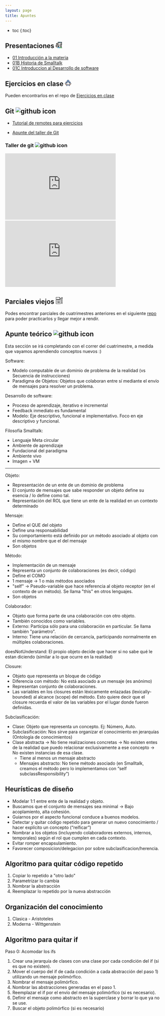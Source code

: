 ```yaml
---
layout: page
title: Apuntes
---
```


* toc
{:toc}

## Presentaciones <img alt="github icon" width="20px" src="./assets/icons/presentacion.svg" />

- [01 Introducción a la materia](https://docs.google.com/presentation/d/1VYJMUEz9efHgIuGC66ljwiuWQSMPtkzsGJYnauiYZYY/edit?usp=sharing)
- [01B Historia de Smalltalk](https://docs.google.com/presentation/d/1tW1oRcjkp2Lp-lQhvgwKn_lo249p1SgCd9ZYudK82Ho/edit?usp=sharing)
- [01C Introduccion al Desarrollo de software](https://docs.google.com/presentation/d/1rzSZ3Ow3JMwCWvRoaqcv7Z1QmAEkYUiWRlemZZbeWBc/edit?usp=sharing)

## Ejercicios en clase <img alt="github icon" width="20px" src="./assets/icons/practica.svg" />

Pueden encontrarlos en el repo de [Ejercicios en clase](https://github.com/algoritmos-iii/ejercicios-en-clase-2023-1c)

## Git <img alt="github icon" width="20px" src="https://icongr.am/devicon/git-plain.svg?size=148&color=currentColor" />

- [Tutorial de remotes para ejercicios](https://gist.github.com/iloyarte/2543280524166ad63f46ea326322cc1c)

- [Apunte del taller de Git](https://docs.google.com/document/d/1VwJUVTMz1psGqdaNR2NJWo8mtPoK2FvDB1cP9xQObcQ/edit?usp=sharing)

### Taller de git <img alt="github icon" width="22px" src="https://icongr.am/clarity/film-strip.svg?size=148&color=currentColor" />

<iframe width="360" height="215" src="https://www.youtube.com/embed/L0RHt3P6S94" title="Taller de git - 20202c" frameborder="0" allow="accelerometer; autoplay; clipboard-write; encrypted-media; gyroscope; picture-in-picture" allowfullscreen></iframe>

<iframe width="360" height="215" src="https://www.youtube.com/embed/OgXfPAw2WoU" title="Taller de git" frameborder="0" allow="accelerometer; autoplay; clipboard-write; encrypted-media; gyroscope; picture-in-picture" allowfullscreen></iframe>

## Parciales viejos <img alt="exam icon" width="22px" src="./assets/icons/examen.png" />

Podes encontrar parciales de cuatrimestres anteriores en el siguiente [repo](https://github.com/algoritmos-iii/parciales-viejos) para poder practicarlos y llegar mejor a rendir.

## Apunte teórico <img alt="github icon" width="20px" src="https://icongr.am/clarity/library.svg?size=128&color=currentColor" />

<p class="text-muted">Esta sección se irá completando con el correr del cuatrimestre, a medida que vayamos aprendiendo conceptos nuevos :) </p>

Software:
- Modelo computable de un dominio de problema de la realidad (vs Secuencia de instrucciones)
- Paradigma de Objetos: Objetos que colaboran entre sí mediante el envío de mensajes para resolver un problema.

Desarrollo de software:
- Proceso de aprendizaje, iterativo e incremental
- Feedback inmediato es fundamental
- Modelo: Eje descriptivo, funcional e implementativo. Foco en eje descriptivo y funcional.

Filosofía Smalltalk:
- Lenguaje Meta circular
- Ambiente de aprendizaje
- Fundacional del paradigma
- Ambiente vivo
- Imagen + VM

-------------

Objeto: 
- Representación de un ente de un dominio de problema
- El conjunto de mensajes que sabe responder un objeto define su esencia / lo define como tal.
- Representación del ROL que tiene un ente de la realidad en un contexto determinado 

Mensaje:
- Define el QUE del objeto
- Define una responsabilidad
- Su comportamiento está definido por un método asociado al objeto con el mismo nombre que el del mensaje
- Son objetos

Método:
- Implementación de un mensaje
- Representa un conjunto de colaboraciones (es decir, código)
- Define el COMO
- 1 mensaje -> 1 o más métodos asociados
- "self" -> Pseudo-variable que hace referencia al objeto receptor (en el contexto de un método). Se llama "this" en otros lenguajes.
- Son objetos

Colaborador:
- Objeto que forma parte de una colaboración con otro objeto.
- También conocidos como variables.
- Externo: Participa sólo para una colaboración en particular. Se llama también "parámetro".
- Interno: Tiene una relación de cercancía, participando normalmente en múltiples colaboraciones.

doesNotUnderstand:
El propio objeto decide que hacer si no sabe qué le estan diciendo (similar a lo que ocurre en la realidad)

Closure:
- Objeto que representa un bloque de código
- Diferencia con método: No está asociado a un mensaje (es anónimo)
- Representan conjunto de colaboraciones.
- Las variables en los closures están léxicamente enlazadas (lexically-bounded) al alcance (scope) del método. Esto quiere decir que el closure recuerda el valor de las variables por el lugar donde fueron definidas.

Subclasificación:
- Clase: Objeto que representa un concepto. Ej: Número, Auto.
- Subclasificación: Nos sirve para organizar el conocimiento en jerarquías (Ontología de conocimientos)
- Clase abstracta -> No tiene realizaciones concretas -> No existen entes de la realidad que puedo relacionar exclusivamente a ese concepto -> No existen instancias de esa clase.
  - Tiene al menos un mensaje abstracto
  - Mensajes abstracto: No tiene método asociado (en Smalltalk, creamos el método pero lo implementamos con “self subclassResponsibility”)

Heurísticas de diseño
-------------

- Modelar 1:1 entre ente de la realidad y objeto.
- Buscamos que el conjunto de mensajes sea minimal -> Bajo acoplamiento, alta cohesión.
- Guiarnos por el aspecto funcional conduce a buenos modelos.
- Detectar y quitar código repetido para generar un nuevo conocimiento / hacer explícito un concepto (“reíficar”)
- Nombrar a los objetos (incluyendo colaboradores externos, internos, temporales) según el rol que cumplen en cada contexto.
- Evitar romper encapsulamiento.
- Favorecer composicion/delegacion por sobre subclasificacion/herencia.

Algoritmo para quitar código repetido
---
1. Copiar lo repetido a "otro lado"
2. Parametrizar lo cambia
3. Nombrar la abstracción
4. Reemplazar lo repetido por la nueva abstracción

Organización del conocimiento
-------------------

1. Clasica - Aristoteles
2. Moderna - Wittgenstein

Algoritmo para quitar if
---

Paso 0: Acomodar los ifs
1. Crear una jerarquía de clases con una clase por cada condición del if (si es que no existen).
2. Mover el cuerpo del if de cada condición a cada abstracción del paso 1) utilizando un mensaje polimórfico.
3. Nombrar el mensaje polimórfico.
4. Nombrar las abstracciones generadas en el paso 1.
5. Reemplazar el if por el envío del mensaje polimórfico (si es necesario).
6. Definir el mensaje como abstracto en la superclase y borrar lo que ya no se use.
7. Buscar el objeto polimórfico (si es necesario)

